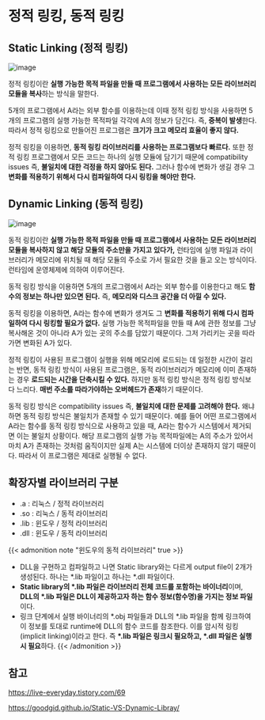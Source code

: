 # 정적 링킹, 동적 링킹


## Static Linking (정적 링킹)

![image](https://user-images.githubusercontent.com/46465928/162548761-e147ba5c-76da-4da3-b241-2cda93f33c6a.png)

정적 링킹이란 **실행 가능한 목적 파일을 만들 때 프로그램에서 사용하는 모든 라이브러리 모듈을 복사**하는 방식을 말한다.

5개의 프로그램에서 A라는 외부 함수를 이용하는데 이때 정적 링킹 방식을 사용하면 5개의 프로그램의 실행 가능한 목적파일 각각에 A의 정보가 담긴다. 즉, **중복이 발생**한다. 따라서 정적 링킹으로 만들어진 프로그램은 **크기가 크고 메모리 효율이 좋지 않다.**

정적 링킹을 이용하면, **동적 링킹 라이브러리를 사용하는 프로그램보다 빠르다.** 또한 정적 링킹 프로그램에서 모든 코드는 하나의 실행 모듈에 담기기 때문에 compatibility issues 즉, **불일치에 대한 걱정을 하지 않아도 된다.** 그러나 함수에 변화가 생길 경우 그 **변화를 적용하기 위해서 다시 컴파일하여 다시 링킹을 해야만 한다.**

## Dynamic Linking (동적 링킹)

![image](https://user-images.githubusercontent.com/46465928/162548773-5adcf18d-4800-433f-be70-ed6ad0508e08.png)

동적 링킹이란 **실행 가능한 목적 파일을 만들 때 프로그램에서 사용하는 모든 라이브러리 모듈을 복사하지 않고 해당 모듈의 주소만을 가지고 있다가,** 런타임에 실행 파일과 라이브러리가 메모리에 위치될 때 해당 모듈의 주소로 가서 필요한 것을 들고 오는 방식이다. 런타임에 운영체제에 의하여 이루어진다.

동적 링킹 방식을 이용하면 5개의 프로그램에서 A라는 외부 함수를 이용한다고 해도 **함수의 정보는 하나만 있으면 된다.** 즉, **메모리와 디스크 공간을 더 아낄 수 있다.**

동적 링킹을 이용하면, A라는 함수에 변화가 생겨도 그 **변화를 적용하기 위해 다시 컴파일하여 다시 링킹할 필요가 없다.** 실행 가능한 목적파일을 만들 때 A에 관한 정보를 그냥 복사해온 것이 아니라 A가 있는 곳의 주소를 담았기 때문이다. 그저 가리키는 곳을 따라가면 변화된 A가 있다.

정적 링킹이 사용된 프로그램이 실행을 위해 메모리에 로드되는 데 일정한 시간이 걸리는 반면, 동적 링킹 방식이 사용된 프로그램은, 동적 라이브러리가 메모리에 이미 존재하는 경우 **로드되는 시간을 단축시킬 수 있다.** 하지만 동적 링킹 방식은 정적 링킹 방식보다 느리다. **매번 주소를 따라가야하는 오버헤드가 존재**하기 때문이다.

동적 링킹 방식은 compatibility issues 즉, **불일치에 대한 문제를 고려해야 한다.** 왜냐하면 동적 링킹 방식은 불일치가 존재할 수 있기 때문이다. 예를 들어 어떤 프로그램에서 A라는 함수를 동적 링킹 방식으로 사용하고 있을 때, A라는 함수가 시스템에서 제거되면 이는 불일치 상황이다. 해당 프로그램의 실행 가능 목적파일에는 A의 주소가 있어서 마치 A가 존재하는 것처럼 움직이지만 실제 A는 시스템에 더이상 존재하지 않기 때문이다. 따라서 이 프로그램은 제대로 실행될 수 없다.

## 확장자별 라이브러리 구분 
* .a   : 리눅스  / 정적 라이브러리
* .so  : 리눅스  / 동적 라이브러리
* .lib  : 윈도우  / 정적 라이브러리
* .dll  : 윈도우  / 동적 라이브러리

{{< admonition note "윈도우의 동적 라이브러리" true >}}
* DLL을 구현하고 컴파일하고 나면 Static library와는 다르게 output file이 2개가 생성된다. 하나는 *.lib 파일이고 하나는 *.dll 파일이다.
* **Static library의 \*.lib 파일은 라이브러리 전체 코드를 포함하는 바이너리**이며, **DLL의 \*.lib 파일은 DLL이 제공하고자 하는 함수 정보(함수명)을 가지는 정보 파일**이다.
* 링크 단계에서 실행 바이너리의 *.obj 파일들과 DLL의 *.lib 파일을 함께 링크하여 이 정보를 토대로 runtime에 DLL의 함수 코드를 참조한다. 이를 암시적 링킹(implicit linking)이라고 한다. 즉 **\*.lib 파일은 링크시 필요하고, \*.dll 파일은 실행시 필요**하다.
{{< /admonition >}}

## 참고
https://live-everyday.tistory.com/69

https://goodgid.github.io/Static-VS-Dynamic-Libray/

